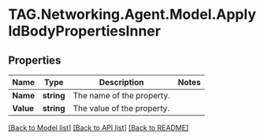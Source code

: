 # TAG.Networking.Agent.Model.ApplyIdBodyPropertiesInner

## Properties

Name | Type | Description | Notes
------------ | ------------- | ------------- | -------------
**Name** | **string** | The name of the property. | 
**Value** | **string** | The value of the property. | 

[[Back to Model list]](../README.md#documentation-for-models) [[Back to API list]](../README.md#documentation-for-api-endpoints) [[Back to README]](../README.md)

